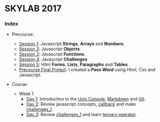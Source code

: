 # SKYLAB 2017

### Index

* Precourse: 
    * [Session 1](https://github.com/Micheloncio/Skylab/tree/master/Precourse/Session_1): Javascript **Strings**, **Arrays** and **Numbers**.
    * [Session 2](https://github.com/Micheloncio/Skylab/tree/master/Precourse/Session_2): Javascript **Objects**.
    * [Session 3](https://github.com/Micheloncio/Skylab/tree/master/Precourse/Session_3): Javascript **Functions**.
    * [Session 4](https://github.com/Micheloncio/Skylab/tree/master/Precourse/Session_4): Javascript **Challenges**
    * [Session 5](https://github.com/Micheloncio/Skylab/tree/master/Precourse/Session_5): Html **Forms**, **Lists**, **Paragraphs** and **Tables**.
    * [Precourse Final Project](https://github.com/Micheloncio/Skylab/tree/master/Precourse/Precourse_Final_Project): I created a _**Pass Word**_ using Html, Css and Javascript.

* Course:
    * Week 1
        - [Day 1](https://github.com/Micheloncio/Skylab/tree/master/Course/Week_1/Day_1): Introduction to the [Unix Console](https://github.com/Micheloncio/Skylab/blob/master/Course/Week_1/Day_1/Console.md), [Markdown](https://github.com/Micheloncio/Skylab/blob/master/Course/Week_1/Day_1/Markdown.md) and [Git](https://github.com/Micheloncio/Skylab/blob/master/Course/Week_1/Day_1/Git.md).
        - [Day 2](https://github.com/Micheloncio/Skylab/tree/master/Course/Week_1/Day_2): Review javascript concepts, [callback](https://github.com/Micheloncio/Skylab/blob/master/Course/Week_1/Day_2/JavaScript.md) and make [challenges_1](https://github.com/Micheloncio/Skylab/blob/master/Course/Week_1/Day_2/Challenges_1.js).
        - [Day 3](https://github.com/Micheloncio/Skylab/tree/master/Course/Week_1/Day_3): Review [challenges_1](https://github.com/Micheloncio/Skylab/blob/master/Course/Week_1/Day_2/Challenges_1.js) and learn [ternary operator](https://github.com/Micheloncio/Skylab/blob/master/Course/Week_1/Day_3/JavaScript.md).

